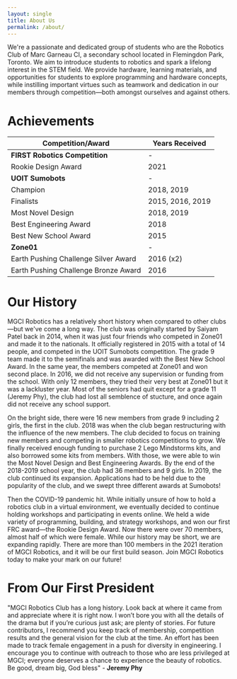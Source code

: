 ```yaml
---
layout: single
title: About Us
permalink: /about/
---
```

We're a passionate and dedicated group of students who are the Robotics Club of Marc Garneau CI, a secondary school located in Flemingdon Park, Toronto. We aim to introduce students to robotics and spark a lifelong interest in the STEM field. We provide hardware, learning materials, and opportunities for students to explore programming and hardware concepts, while instilling important virtues such as teamwork and dedication in our members through competition—both amongst ourselves and against others.

# Achievements

|**Competition/Award**|**Years Received**|
|---|---|
|**FIRST Robotics Competition**|-|
|Rookie Design Award|2021|
|**UOIT Sumobots**|-|
|Champion|2018, 2019|
|Finalists|2015, 2016, 2019|
|Most Novel Design|2018, 2019|
|Best Engineering Award|2018|
|Best New School Award|2015|
|**Zone01**|-|
|Earth Pushing Challenge Silver Award|2016 (x2)|
|Earth Pushing Challenge Bronze Award|2016​|

# Our History
MGCI Robotics has a relatively short history when compared to other clubs—but we've come a long way. The club was originally started by Saiyam Patel back in 2014, when it was just four friends who competed in Zone01 and made it to the nationals. It officially registered in 2015 with a total of 14 people, and competed in the UOIT Sumobots competition. The grade 9 team made it to the semifinals and was awarded with the Best New School Award. In the same year, the members competed at Zone01 and won second place. In 2016, we did not receive any supervision or funding from the school. With only 12 members, they tried their very best at Zone01 but it was a lackluster year. Most of the seniors had quit except for a grade 11 (Jeremy Phy), the club had lost all semblence of stucture, and once again did not receive any school support.

On the bright side, there were 16 new members from grade 9 including 2 girls, the first in the club. 2018 was when the club began restructuring with the influence of the new members. The club decided to focus on training new members and competing in smaller robotics competitions to grow. We finally received enough funding to purchase 2 Lego Mindstorms kits, and also borrowed some kits from members. With those, we were able to win the Most Novel Design and Best Engineering Awards. By the end of the 2018-2019 school year, the club had 36 members and 9 girls. In 2019, the club continued its expansion. Applications had to be held due to the popularity of the club, and we swept three different awards at Sumobots!

Then the COVID-19 pandemic hit. While initially unsure of how to hold a robotics club in a virtual environment, we eventually decided to continue holding workshops and participating in events online. We held a wide variety of programming, building, and strategy workshops, and won our first FRC award—the Rookie Design Award. Now there were over 70 members, almost half of which were female. While our history may be short, we are expanding rapidly. There are more than 100 members in the 2021 iteration of MGCI Robotics, and it will be our first build season. Join MGCI Robotics today to make your mark on our future!

# From Our First President
"MGCI Robotics Club has a long history. Look back at where it came from and appreciate where it is right now. I won’t bore you with all the details of the drama but if you’re curious just ask; are plenty of stories. For future contributors, I recommend you keep track of membership, competition results and the general vision for the club at the time. An effort has been made to track female engagement in a push for diversity in engineering. I encourage you to continue with outreach to those who are less privileged at MGCI; everyone deserves a chance to experience the beauty of robotics. Be good, dream big, God bless"    - **Jeremy Phy**